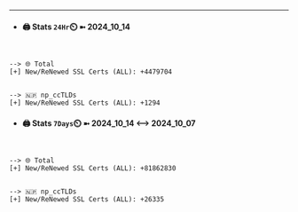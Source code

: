 

---
- #### 🖨️ **Stats** `24Hr`⏲️ ➼ 2024_10_14
```console


--> 🌐 Total
[+] New/ReNewed SSL Certs (ALL): +4479704


--> 🇳🇵 np_ccTLDs
[+] New/ReNewed SSL Certs (ALL): +1294

```

- #### 🖨️ **Stats** `7Days`⏲️ ➼ 2024_10_14 <--> 2024_10_07
```console


--> 🌐 Total
[+] New/ReNewed SSL Certs (ALL): +81862830


--> 🇳🇵 np_ccTLDs
[+] New/ReNewed SSL Certs (ALL): +26335

```

